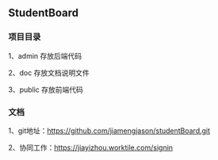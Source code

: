 
## StudentBoard

### 项目目录 
1、admin 存放后端代码

2、doc 存放文档说明文件

3、public 存放前端代码

### 文档
1、git地址：https://github.com/jiamengjason/studentBoard.git

2、协同工作：https://jiayizhou.worktile.com/signin

